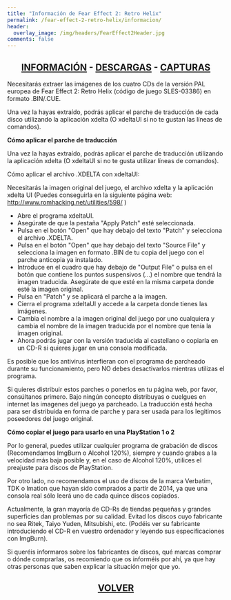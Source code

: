 ```yaml
---
title: "Información de Fear Effect 2: Retro Helix"
permalink: /fear-effect-2-retro-helix/informacion/
header:
  overlay_image: /img/headers/FearEffect2Header.jpg
comments: false
---
```

<h2 style="text-align: center;"><strong><a href="/fear-effect-2-retro-helix/informacion/">INFORMACIÓN</a> - <a href="/fear-effect-2-retro-helix/descargar/">DESCARGAS</a> - <a href="/fear-effect-2-retro-helix/capturas/">CAPTURAS</a></strong></h2>

Necesitarás extraer las imágenes de los cuatro CDs de la versión PAL europea 
de Fear Effect 2: Retro Helix (código de juego SLES-03386) en formato .BIN/.CUE.

Una vez la hayas extraído, podrás aplicar el parche de traducción de cada 
disco utilizando la aplicación xdelta (O xdeltaUI si no te gustan las líneas 
de comandos).

**Cómo aplicar el parche de traducción**

Una vez la hayas extraído, podrás aplicar el parche de traducción utilizando 
la aplicación xdelta (O xdeltaUI si no te gusta utilizar líneas de comandos).

Cómo aplicar el archivo .XDELTA con xdeltaUI:

Necesitarás la imagen original del juego, el archivo xdelta y la aplicación 
xdelta UI (Puedes conseguirla en la siguiente página web: 
http://www.romhacking.net/utilities/598/ )

 - Abre el programa xdeltaUI.
 - Asegúrate de que la pestaña "Apply Patch" esté seleccionada.
 - Pulsa en el botón "Open" que hay debajo del texto "Patch" y selecciona el 
   archivo .XDELTA.
 - Pulsa en el botón "Open" que hay debajo del texto "Source File" y 
   selecciona la imagen en formato .BIN de tu copia del juego con el 
   parche anticopia ya instalado.
 - Introduce en el cuadro que hay debajo de "Output File" o pulsa en el 
   botón que contiene los puntos suspensivos (...) el nombre que tendrá la 
   imagen traducida. Asegúrate de que esté en la misma carpeta donde esté la 
   imagen original.
 - Pulsa en "Patch" y se aplicará el parche a la imagen.
 - Cierra el programa xdeltaUI y accede a la carpeta donde tienes las 
   imágenes.
 - Cambia el nombre a la imagen original del juego por uno cualquiera y 
   cambia el nombre de la imagen traducida por el nombre que tenía la imagen 
   original.
 - Ahora podrás jugar con la versión traducida al castellano o copiarla en 
   un CD-R si quieres jugar en una consola modificada.

Es posible que los antivirus interfieran con el programa de parcheado 
durante su funcionamiento, pero NO debes desactivarlos mientras utilizas el 
programa.

Si quieres distribuir estos parches o ponerlos en tu página web, por favor, 
consúltanos primero. Bajo ningún concepto distribuyas o cuelgues en internet 
las imagenes del juego ya parcheado. La traducción está hecha para ser 
distribuida en forma de parche y para ser usada para los legitimos 
poseedores del juego original.


**Cómo copiar el juego para usarlo en una PlayStation 1 o 2**

Por lo general, puedes utilizar cualquier programa de grabación de discos 
(Recomendamos ImgBurn o Alcohol 120%), siempre y cuando grabes a la 
velocidad más baja posible y, en el caso de Alcohol 120%, utilices el 
preajuste para discos de PlayStation.

Por otro lado, no recomendamos el uso de discos de la marca Verbatim, TDK o 
Imation que hayan sido comprados a partir de 2014, ya que una consola real 
sólo leerá uno de cada quince discos copiados.

Actualmente, la gran mayoría de CD-Rs de tiendas pequeñas y grandes 
superficies dan problemas por su calidad. Evitad los discos cuyo fabricante 
no sea Ritek, Taiyo Yuden, Mitsubishi, etc. (Podéis ver su fabricante 
introduciendo el CD-R en vuestro ordenador y leyendo sus especificaciones 
con ImgBurn).

Si queréis informaros sobre los fabricantes de discos, qué marcas comprar o 
dónde comprarlas, os recomiendo que os informéis por ahí, ya que hay otras 
personas que saben explicar la situación mejor que yo.


<h2 style="text-align: center;"><a href="/fear-effect-2-retro-helix/"><strong>VOLVER</strong></a></h2>



